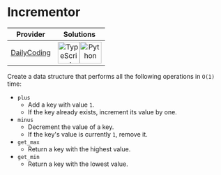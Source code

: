 # Incrementor

<!-- INFO TABLE BEGIN -->

| Provider                                              | Solutions                                                                                                                                                                                                                                                                                                    |
| :---------------------------------------------------: | :----------------------------------------------------------------------------------------------------------------------------------------------------------------------------------------------------------------------------------------------------------------------------------------------------------: |
| [DailyCoding](../../../docs/providers/DailyCoding.md) | [<img src="https://res.cloudinary.com/rascaltwo/image/upload/v1631924094/typescript_s5czgr.svg" alt="TypeScript" title="TypeScript" width="50" />](solve.ts)[<img src="https://res.cloudinary.com/rascaltwo/image/upload/v1631924087/python_xzdlti.svg" alt="Python" title="Python" width="50" />](solve.py) |

<!-- INFO TABLE END -->

Create a data structure that performs all the following operations in `O(1)` time:

- `plus`
  - Add a key with value `1`.
  - If the key already exists, increment its value by one.
- `minus`
  - Decrement the value of a key.
  - If the key's value is currently `1`, remove it.
- `get_max`
  - Return a key with the highest value.
- `get_min`
  - Return a key with the lowest value.
